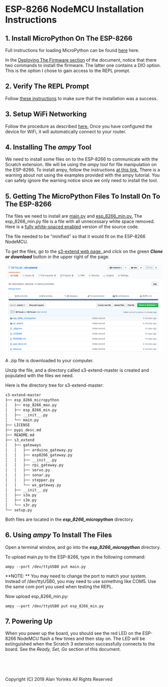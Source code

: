 # ESP-8266 NodeMCU Installation Instructions

## 1. Install MicroPython On The ESP-8266

Full instructions for loading MicroPython can be found
[here](https://docs.micropython.org/en/latest/esp8266/tutorial/intro.html)
here.

In the
[Deploying The Firmware section](https://docs.micropython.org/en/latest/esp8266/tutorial/intro.html#deploying-the-firmware)
of the document, notice that there two commands to install the firmware.
The latter one contains a DIO option. This is the option I chose to gain access to the
REPL prompt.

## 2. Verify The REPL Prompt

Follow
[these instructions](https://docs.micropython.org/en/latest/esp8266/tutorial/repl.html#getting-a-micropython-repl-prompt)
to make sure that the installation was a success.
 
## 3. Setup WiFi Networking

Follow the procedure as described
[here.](https://docs.micropython.org/en/latest/esp8266/tutorial/network_basics.html#network-basics)
Once you have configured the device for WiFi, it will automatically
connect to your router.
 
## 4. Installing The *ampy* Tool

We need to install some files on to the ESP-8266 to communicate with the
Scratch extension. We will be using the *ampy* tool for file
manipulation on the ESP-8266. To install ampy, follow the instructions
[at this link.](https://learn.adafruit.com/micropython-basics-load-files-and-run-code/install-ampy)
There is a warning about not using the examples provided with the ampy 
tutorial. You can safely ignore 
the warning notice since we only need to install the tool. 

## 5. Getting The MicroPython Files To Install On To The ESP-8266

The files we need to install are
[main.py](https://github.com/MrYsLab/s3-extend/blob/master/esp_8266_micropython/main.py)
and
[esp_8266_min.py.](https://github.com/MrYsLab/s3-extend/blob/master/esp_8266_micropython/esp_8266_min.py)
The esp_8266_min.py file is a file with all unnecessary white space
removed. Here is a
[fully white-spaced enabled](https://github.com/MrYsLab/s3-extend/blob/master/esp_8266_micropython/esp_8266_max.py)
version of the source code.

The file needed to be "minified" so that it would fit on the 
ESP-8266 NodeMCU.

To get the files, go to the
[s3-extend web page, ](https://github.com/MrYsLab/s3-extend) and click
on the green ***Clone or download*** button in the upper right of the page.

 <img src="../images/s3-extend_git1.png" > </br>


A .zip file is downloaded to your computer.

Unzip the file, and a directory called s3-extend-master is created and
populated with the files we need.

Here is the directory tree for s3-extend-master:

```
s3-extend-master
├── esp_8266_micropython
│   ├── esp_8266_max.py
│   ├── esp_8266_min.py
│   ├── __init__.py
│   └── main.py
├── LICENSE
├── pypi_desc.md
├── README.md
├── s3_extend
│   ├── gateways
│   │   ├── arduino_gateway.py
│   │   ├── esp8266_gateway.py
│   │   ├── __init__.py
│   │   ├── rpi_gateway.py
│   │   ├── servo.py
│   │   ├── sonar.py
│   │   ├── stepper.py
│   │   └── ws_gateway.py
│   ├── __init__.py
│   ├── s3a.py
│   ├── s3e.py
│   └── s3r.py
└── setup.py

```
Both files are located in the ***esp_8266_micropython*** directory.

## 6. Using *ampy* To Install The Files
Open a terminal window, and go into the ***esp_8266_micropython***
directory. 

To upload main.py to the ESP-8266, type in the following command:

```
ampy --port /dev/ttyUSB0 put main.py
```

**NOTE: ** You may need to change the port to match your system. Instead
of /dev/ttyUSB0, you may need to use something like COM5. Use the same
com port you used when testing the REPL.

Now upload esp_8266_min.py:
```
ampy --port /dev/ttyUSB0 put esp_8266_min.py
```

## 7. Powering Up
When you power up the board, you should see the red LED on the ESP-8266
NodeMCU flash a few times and then stay on. The LED will be extinguished
when the Scratch 3 extension successfully connects to the board. See the
*Ready, Set, Go* section of this document.
 
 <br> <br> <br>


Copyright (C) 2019 Alan Yorinks All Rights Reserved
